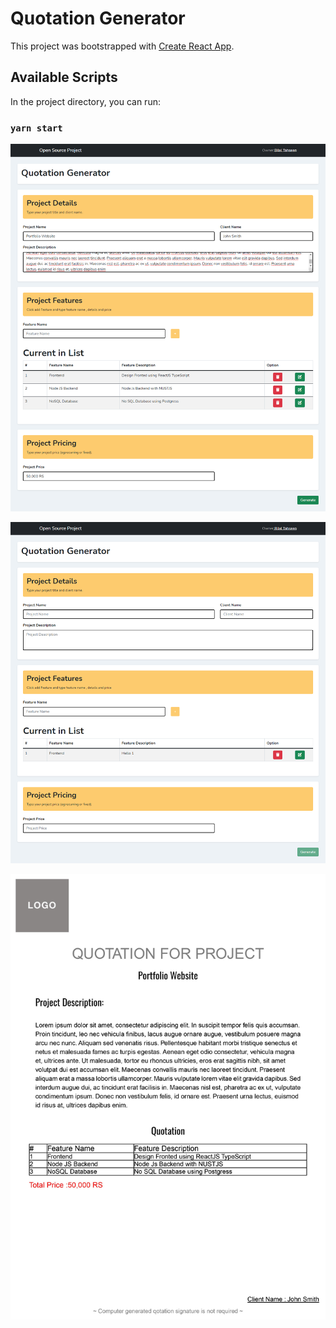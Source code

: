 # Quotation Generator

This project was bootstrapped with [Create React App](https://github.com/facebook/create-react-app).

## Available Scripts

In the project directory, you can run:

### `yarn start`

![Image 1 ](images/0003.png)

![Image 2 ](images/0002.png)

![Image 3 ](images/0001.jpg)





